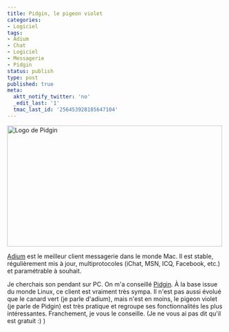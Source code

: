 ```yaml
---
title: Pidgin, le pigeon violet
categories:
- Logiciel
tags:
- Adium
- Chat
- Logiciel
- Messagerie
- Pidgin
status: publish
type: post
published: true
meta:
  aktt_notify_twitter: 'no'
  _edit_last: '1'
  tmac_last_id: '256453928185647104'
---
```

<img class="alignnone size-full wp-image-1267" title="Logo de Pidgin" src="https://dlgjp9x71cipk.cloudfront.net/2009/06/logo_pidgin.png" alt="Logo de Pidgin" width="500" height="281" />

<a title="Le site d'adium" href="https://adium.aybee.net/">Adium</a> est le meilleur client messagerie dans le monde Mac. Il est stable, régulièrement mis à jour, multiprotocoles (iChat, MSN, ICQ, Facebook, etc.) et paramétrable à souhait.

Je cherchais son pendant sur PC. On m'a conseillé <a title="Le site de Pidgin" href="https://www.pidgin.im/">Pidgin</a>. À la base issue du monde Linux, ce client est vraiment très sympa. Il n'est pas aussi évolué que le canard vert (je parle d'adium), mais n'est en moins, le pigeon violet (je parle de Pidgin) est très pratique et regroupe ses fonctionnalités les plus intéressantes. Franchement, je vous le conseille. (Je ne vous ai pas dit qu'il est gratuit :) )
